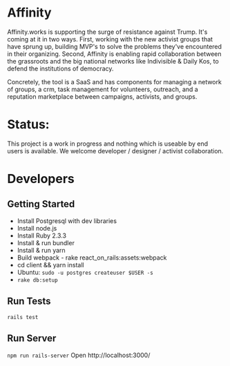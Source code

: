 # Affinity

Affinity.works is supporting the surge of resistance against Trump. It's coming at it in two ways. First, working with the new activist groups that have sprung up, building MVP's to solve the problems they've encountered in their organizing. Second, Affinity is enabling rapid collaboration between the grassroots and the big national networks like Indivisible & Daily Kos, to defend the institutions of democracy.

Concretely, the tool is a SaaS and has components for managing a network of groups, a crm, task management for volunteers, outreach, and a reputation marketplace between campaigns, activists, and groups.

# Status:
This project is a work in progress and nothing which is useable by end users is available. We welcome developer / designer / activist collaboration.

# Developers

## Getting Started
* Install Postgresql with dev libraries
* Install node.js
* Install Ruby 2.3.3
* Install & run bundler
* Install & run yarn
* Build webpack -  rake react_on_rails:assets:webpack 
* cd client && yarn install
* Ubuntu: `sudo -u postgres createuser $USER -s`
* `rake db:setup`

## Run Tests
`rails test`

## Run Server
`npm run rails-server`
Open http://localhost:3000/
